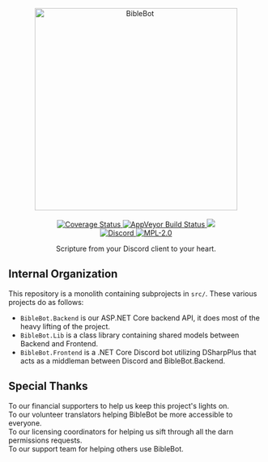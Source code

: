 <p align="center">
    <a alt="BibleBot" href="https://biblebot.xyz">
        <img alt="BibleBot" width="400px" src="https://i.imgur.com/JVBY24z.png">
    </a>
    <br>
    <br>
    <a href="https://coveralls.io/github/BibleBot/BibleBot?branch=master">
        <img src="https://coveralls.io/repos/github/BibleBot/BibleBot/badge.svg?branch=master" alt="Coverage Status">
    </a>
    <a href="https://ci.appveyor.com/project/SeraphimRP/biblebot">
        <img alt="AppVeyor Build Status" src="https://ci.appveyor.com/api/projects/status/x6pdy1e2aw1vstru?svg=true">
    </a>
    <a href="https://www.codacy.com/gh/BibleBot/BibleBot/dashboard?utm_source=github.com&amp;utm_medium=referral&amp;utm_content=BibleBot/BibleBot&amp;utm_campaign=Badge_Grade">
        <img src="https://app.codacy.com/project/badge/Grade/0ebeb56c612a4643851d9beb1003a1de">
    </a>
    <br>
    <a alt="Discord" href="https://discord.gg/H7ZyHqE">
        <img alt="Discord" src="https://img.shields.io/discord/362503610006765568?label=discord">
    </a>
    <a href="https://github.com/BibleBot/BibleBot/blob/master/LICENSE.txt">
        <img alt="MPL-2.0" src="https://img.shields.io/github/license/BibleBot/BibleBot">
    </a>
    <br>
</p>
<p align="center">
    Scripture from your Discord client to your heart.
</p>

## Internal Organization

This repository is a monolith containing subprojects in `src/`. These various projects do as follows:

- `BibleBot.Backend` is our ASP.NET Core backend API, it does most of the heavy lifting of the project.
- `BibleBot.Lib` is a class library containing shared models between Backend and Frontend.
- `BibleBot.Frontend` is a .NET Core Discord bot utilizing DSharpPlus that acts as a middleman between Discord and BibleBot.Backend.

## Special Thanks

To our financial supporters to help us keep this project's lights on.  
To our volunteer translators helping BibleBot be more accessible to everyone.  
To our licensing coordinators for helping us sift through all the darn permissions requests.  
To our support team for helping others use BibleBot.
